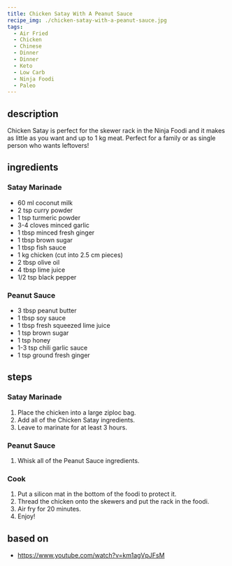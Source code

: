 ```yaml
---
title: Chicken Satay With A Peanut Sauce
recipe_img: ./chicken-satay-with-a-peanut-sauce.jpg
tags:
  - Air Fried
  - Chicken
  - Chinese
  - Dinner
  - Dinner
  - Keto
  - Low Carb
  - Ninja Foodi
  - Paleo
---
```


<!-- markdownlint-disable MD024 -->

## description

Chicken Satay is perfect for the skewer rack in the Ninja Foodi and it makes as little as you want and up to 1 kg meat. Perfect for a family or as single person who wants leftovers!

## ingredients

### Satay Marinade

- 60 ml coconut milk
- 2 tsp curry powder
- 1 tsp turmeric powder
- 3-4 cloves minced garlic
- 1 tbsp minced fresh ginger
- 1 tbsp brown sugar
- 1 tbsp fish sauce
- 1 kg chicken (cut into 2.5 cm pieces)
- 2 tbsp olive oil
- 4 tbsp lime juice
- 1/2 tsp black pepper

### Peanut Sauce

- 3 tbsp peanut butter
- 1 tbsp soy sauce
- 1 tbsp fresh squeezed lime juice
- 1 tsp brown sugar
- 1 tsp honey
- 1-3 tsp chili garlic sauce
- 1 tsp ground fresh ginger

## steps

### Satay Marinade

1. Place the chicken into a large ziploc bag.
2. Add all of the Chicken Satay ingredients.
3. Leave to marinate for at least 3 hours.

### Peanut Sauce

1. Whisk all of the Peanut Sauce ingredients.

### Cook

1. Put a silicon mat in the bottom of the foodi to protect it.
2. Thread the chicken onto the skewers and put the rack in the foodi.
3. Air fry for 20 minutes.
4. Enjoy!

## based on

- https://www.youtube.com/watch?v=km1agVpJFsM
<!-- markdownlint-enable MD024 -->
